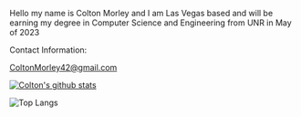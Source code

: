 Hello my name is Colton Morley and I am Las Vegas based and will be earning my degree in Computer Science and Engineering from UNR in May of 2023

Contact Information: 

ColtonMorley42@gmail.com



[![Colton's github stats](https://github-readme-stats.vercel.app/api?username=coltonmorley&count_private=true&show_icons=true&theme=radical&hide_rank=false)](https://github.com/anuraghazra/github-readme-stats)

![Top Langs](https://github-readme-stats.vercel.app/api/top-langs/?username=coltonmorley&theme=tokyonight)


<!---
coltonmorley/coltonmorley is a ✨ special ✨ repository because its `README.md` (this file) appears on your GitHub profile.
You can click the Preview link to take a look at your changes.
--->
